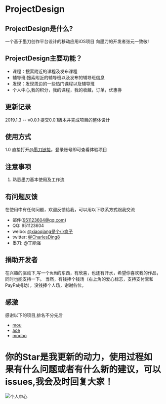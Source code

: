 # ProjectDesign
## ProjectDesign是什么?
一个基于墨刀创作平台设计的移动应用iOS项目
向墨刀的开发者张元一致敬!

## ProjectDesign主要功能？

* 课程：搜索附近的课程及发布课程
* 辅导班:搜索附近的辅导班以及发布的辅导班信息
* 发现：发现周边的一些热门课程以及辅导班
* 个人中心,我的积分，我的课程，我的收藏，订单，优惠券

## 更新记录
2019.1.3 -- v0.0.1:提交0.0.1版本并完成项目的整体设计

## 使用方式
1.0 直接打开[@墨刀链接](https://free.modao.cc/workspace/apps/pCB958EE4151509607158424/preview)，登录账号即可查看体验项目

## 注意事项
1. 熟悉墨刀基本使用及工作流

## 有问题反馈
在使用中有任何问题，欢迎反馈给我，可以用以下联系方式跟我交流
* 邮件(951123604@qq.com)
* QQ: 951123604
* weibo: [@xiaoqiang是个小疯子](https://weibo.com/p/1005055732746027/home?from=page_100505&mod=TAB#place)
* twitter: [@CharlesDing8](https://twitter.com/CharlesDing8)
* 墨刀: [@丁能强](https://free.modao.cc/workspace/apps/pCB958EE4151509607158424)

## 捐助开发者
在兴趣的驱动下,写一个`免费`的东西，有欣喜，也还有汗水，希望你喜欢我的作品，同时也能支持一下。
当然，有钱捧个钱场（右上角的爱心标志，支持支付宝和PayPal捐助），没钱捧个人场，谢谢各位。

## 感激
感谢以下的项目,排名不分先后

* [mou](http://mouapp.com/) 
* [ace](http://ace.ajax.org/)
* [modao](https://free.modao.cc)

# 你的Star是我更新的动力，使用过程如果有什么问题或者有什么新的建议，可以issues,我会及时回复大家！
![个人中心](https://github.com/MicahelChan/ProjectDesign/blob/master/6E9206A31ECB857FD1F784CE639F929E.png)


